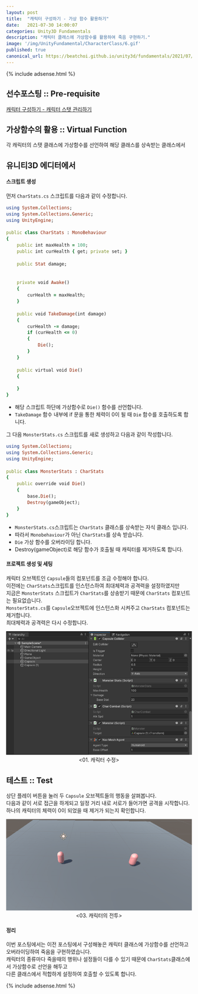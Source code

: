 ```yaml
---
layout: post
title:  "캐릭터 구성하기 - 가상 함수 활용하기"
date:   2021-07-30 14:00:07
categories: Unity3D Fundamentals
description: "캐릭터 클래스에 가상함수를 활용하여 죽음 구현하기."
image: '/img/UnityFundamental/CharacterClass/6.gif'
published: true
canonical_url: https://beatchoi.github.io/unity3d/fundamentals/2021/07/30/CharacterStats2/
---
```

  
  
  {% include adsense.html %}
  
  
## 선수포스팅 :: Pre-requisite  
[캐릭터 구성하기 - 캐릭터 스탯 관리하기](https://beatchoi.github.io/unity3d/fundamentals/2021/07/30/CharacterStats/)  
   
  
## 가상함수의 활용 :: Virtual Function  
각 캐릭터의 스탯 클래스에 가상함수를 선언하여 해당 클래스를 상속받는 클래스에서
  
  
## 유니티3D 에디터에서  
#### 스크립트 생성  
  
먼저 `CharStats.cs` 스크립트를 다음과 같이 수정합니다.  
  
```ruby
using System.Collections;
using System.Collections.Generic;
using UnityEngine;

public class CharStats : MonoBehaviour
{
    public int maxHealth = 100;
    public int curHealth { get; private set; }

    public Stat damage;


    private void Awake()
    {
        curHealth = maxHealth;
    }

    public void TakeDamage(int damage)
    {
        curHealth -= damage;
        if (curHealth <= 0)
        {
            Die();
        }
    }
    
    public virtual void Die()
    {

    }
}
```
  
* 해당 스크립트 하단에 가상함수로 `Die()` 함수를 선언합니다.  
* `TakeDamage` 함수 내부에 if 문을 통한 체력이 0이 될 때 `Die` 함수를 호출하도록 합니다.  
  
  
그 다음 `MonsterStats.cs` 스크립트를 새로 생성하고 다음과 같이 작성합니다.  
  
```ruby
using System.Collections;
using System.Collections.Generic;
using UnityEngine;

public class MonsterStats : CharStats
{
    public override void Die()
    {
        base.Die();
        Destroy(gameObject);
    }
}
```
  
* `MonsterStats.cs`스크립트는 `CharStats` 클래스를 상속받는 자식 클래스 입니다.  
* 따라서 `Monobehaviour`가 아닌 `CharStats`를 상속 받습니다.  
* `Die` 가상 함수를 오버라이딩 합니다.  
* Destroy(gameObject)로 해당 함수가 호출될 때 캐릭터를 제거하도록 합니다.  
  
  
#### 프로젝트 생성 및 세팅
캐릭터 오브젝트인 `Capsule`들의 컴포넌트를 조금 수정해야 합니다.  
이전에는 `CharStats`스크립트를 인스턴스하여 최대체력과 공격력을 설정하였지만  
지금은 `MonsterStats` 스크립트가 `CharStats`를 상송받기 때문에 `CharStats` 컴포넌트는 필요없습니다.  
`MonsterStats.cs`를 `Capsule`오브젝트에 인스턴스화 시켜주고 `CharStats` 컴포넌트는 제거합니다.  
최대체력과 공격력은 다시 수정합니다.  
<p align="center"><img src="/img/UnityFundamental/CharacterClass/5.PNG"><br/>
<01. 캐릭터 수정></p> 
  
   
## 테스트 :: Test  
상단 플레이 버튼을 눌러 두 `Capsule` 오브젝트들의 행동을 살펴봅니다.  
다음과 같이 서로 접근을 하게되고 일정 거리 내로 서로가 들어가면 공격을 시작합니다.  
하나의 캐릭터의 체력이 0이 되었을 때 제거가 되는지 확인합니다.  
<p align="center"><img src="/img/UnityFundamental/CharacterClass/6.gif"><br/>
<03. 캐릭터의 전투></p>    
  
 
#### 정리
이번 포스팅에서는 이전 포스팅에서 구성해놓은 캐릭터 클래스에 가상함수를 선언하고 오버라이딩하여 죽음을 구현하였습니다.  
캐릭터의 종류마다 죽을때의 행위나 설정들이 다를 수 있기 때문에 `CharStats`클래스에서 가상함수로 선언을 해두고  
다른 클래스에서 적합하게 설정하여 호출할 수 있도록 합니다.  
  
  
  {% include adsense.html %}
  
  



